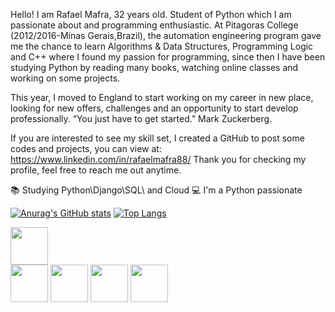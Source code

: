Hello! I am Rafael Mafra, 32 years old.
Student of Python which I am passionate about and programming enthusiastic. At Pitagoras College (2012/2016-Minas Gerais,Brazil), the automation engineering program gave me the chance to learn Algorithms & Data Structures, Programming Logic and C++ where I found my passion for programming, since then I have been studying Python by reading many books, watching online classes and working on some projects.

This year, I moved to England to start working on my career in new place, looking for new offers, challenges and an opportunity to start develop professionally.
“You just have to get started.” Mark Zuckerberg.

If you are interested to see my skill set, I created a GitHub to post some codes and projects, you can view at: https://www.linkedin.com/in/rafaelmafra88/
Thank you for checking my profile, feel free to reach me out anytime. 


📚 Studying Python\Django\SQL\ and Cloud 
💻 I'm a Python passionate


[![Anurag's GitHub stats](https://github-readme-stats.vercel.app/api?username=rafaelmaframg&count_private=true&show_icons=true&theme=cobalt)](https://github.com/anuraghazra/github-readme-stats)
[![Top Langs](https://github-readme-stats.vercel.app/api/top-langs/?username=rafaelmaframg&layout=compact&theme=cobalt)](https://github.com/anuraghazra/github-readme-stats)

<a href="https://www.linkedin.com/in/rafaelmafra88/">
<img src="https://cdn.jsdelivr.net/gh/devicons/devicon/icons/linkedin/linkedin-original.svg"  align="center" heigth="50" width="60"></a>


<div>
<img src="https://cdn.jsdelivr.net/gh/devicons/devicon/icons/python/python-original-wordmark.svg" align="center" heigth="50" width="60"/>
<img src="https://cdn.jsdelivr.net/gh/devicons/devicon/icons/django/django-plain-wordmark.svg" align="center" heigth="50" width="60"/>
<img src="https://cdn.jsdelivr.net/gh/devicons/devicon/icons/html5/html5-original-wordmark.svg" align="center" heigth="50" width="60"/>
<img src="https://cdn.jsdelivr.net/gh/devicons/devicon/icons/javascript/javascript-original.svg" align="center" heigth="50" width="60"/>          
</div>
